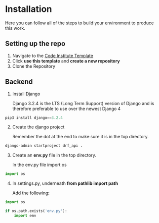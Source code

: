 # Installation

Here you can follow all of the steps to build your environment to produce this work. 

## Setting up the repo

1. Navigate to the [Code Institute Template](https://github.com/Code-Institute-Org/ci-full-template)
2. Click **use this template** and **create a new repository**
3. Clone the Repository

## Backend 

1. Install Django 

    Django 3.2.4 is the LTS (Long Term Support) version of Django and is therefore preferable to use over the newest Django 4

```python
pip3 install django==3.2.4
```

2. Create the django project 

    Remember the dot at the end to make sure it is in the top directory.

```python
django-admin startproject drf_api .
```

3. Create an **env.py** file in the top directory.

    In the env.py file import os

```python
import os 

```

4. In settings.py, underneath **from pathlib import path**

    Add the following:

```python
import os

if os.path.exists('env.py'):
    import env
```

